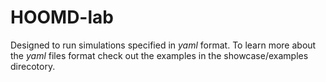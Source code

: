 # HOOMD-lab 

Designed to run simulations specified in *yaml* format.
To learn more about the *yaml* files format check out the examples in the showcase/examples direcotory.
